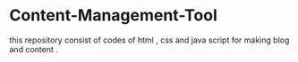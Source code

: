 # Content-Management-Tool
this repository consist of codes of html , css and java script for making blog and content .
